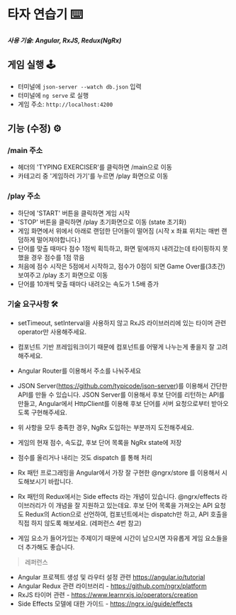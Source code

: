 # 타자 연습기 ⌨️

##### 사용 기술: Angular, RxJS, Redux(NgRx)

## 게임 실행 🕹

- 터미널에 `json-server --watch db.json` 입력
- 터미널에 `ng serve` 로 실행
- 게임 주소: `http://localhost:4200`



## 기능 (수정) ⚙️

### /main 주소

- 헤더의 'TYPING EXERCISER'를 클릭하면 /main으로 이동
- 카테고리 중 '게임하러 가기'를 누르면 /play 화면으로 이동



### /play 주소

- 하단에 'START' 버튼을 클릭하면 게임 시작
- 'STOP' 버튼을 클릭하면 /play 초기화면으로 이동 (state 초기화)
- 게임 화면에서 위에서 아래로 랜덤한 단어들이 떨어짐 (시작 x 좌표 위치는 매번 랜덤하게 떨어져야합니다.)
- 단어를 맞출 때마다 점수 1점씩 획득하고, 화면 밑에까지 내려갔는데 타이핑하지 못 했을 경우 점수를 1점 깎음
- 처음에 점수 시작은 5점에서 시작하고, 점수가 0점이 되면 Game Over를(3초간) 보여주고 /play 초기 화면으로 이동
- 단어를 10개씩 맞출 때마다 내려오는 속도가 1.5배 증가



### 기술 요구사항 🛠

- setTimeout, setInterval을 사용하지 않고 RxJS 라이브러리에 있는 타이머 관련 operator만 사용해주세요.

- 컴포넌트 기반 프레임워크이기 때문에 컴포넌트를 어떻게 나누는게 좋을지 잘 고려해주세요.

- Angular Router를 이용해서 주소를 나눠주세요

- JSON Server(https://github.com/typicode/json-server)를 이용해서 간단한 API를 만들 수 있습니다. JSON Server를 이용해서 후보 단어를 리턴하는 API를 만들고, Angular에서 HttpClient를 이용해 후보 단어를 서버 요청으로부터 받아오도록 구현해주세요.

- 위 사항을 모두 충족한 경우, NgRx 도입하는 부분까지 도전해주세요.

- 게임의 현재 점수, 속도값, 후보 단어 목록을 NgRx state에 저장

- 점수를 올리거나 내리는 것도 dispatch 를 통해 처리

- Rx 패턴 프로그래밍을 Angular에서 가장 잘 구현한 @ngrx/store 를 이용해서 시도해보시기 바랍니다.

- Rx 패턴의 Redux에서는 Side effects 라는 개념이 있습니다. @ngrx/effects 라이브러리가 이 개념을 잘 지원하고 있는데요. 후보 단어 목록을 가져오는 API 요청도 Redux의 Action으로 선언하여, 컴포넌트에서는 dispatch만 하고, API 호출을 직접 하지 않도록 해보세요. (레퍼런스 4번 참고)

- 게임 요소가 들어가있는 주제이기 때문에 시간이 남으시면 자유롭게 게임 요소들을 더 추가해도 좋습니다.



> 레퍼런스

- Angular 프로젝트 생성 및 라우터 설정 관련 https://angular.io/tutorial
- Angular Redux 관련 라이브러리 - https://github.com/ngrx/platform
- RxJS 타이머 관련 - https://www.learnrxjs.io/operators/creation
- Side Effects 모델에 대한 가이드 - https://ngrx.io/guide/effects
